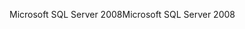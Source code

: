 <span data-ttu-id="4b1c3-101">Microsoft SQL Server 2008</span><span class="sxs-lookup"><span data-stu-id="4b1c3-101">Microsoft SQL Server 2008</span></span>